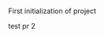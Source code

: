 [![<snaruto7>](https://circleci.com/gh/snaruto7/tic-tac-toe.svg?style=svg)](https://circleci.com/gh/snaruto7/tic-tac-toe/)

First initialization of project


test pr 2
